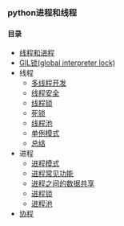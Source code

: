 ### python进程和线程
#### 目录
* [线程和进程](https://github.com/skp-ops/coding_interviews/blob/main/%E5%A4%9A%E4%BB%BB%E5%8A%A1/%E6%A6%82%E8%BF%B0/%E5%B9%B6%E5%8F%91%E7%BC%96%E7%A8%8B.py)
* [GIL锁(global interpreter lock)](https://github.com/skp-ops/coding_interviews/blob/main/%E5%A4%9A%E4%BB%BB%E5%8A%A1/%E6%A6%82%E8%BF%B0/GIL%E9%94%81.py)
* 线程
  * [多线程开发](https://github.com/skp-ops/coding_interviews/blob/main/%E5%A4%9A%E4%BB%BB%E5%8A%A1/%E7%BA%BF%E7%A8%8B/%E5%A4%9A%E7%BA%BF%E7%A8%8B%E5%BC%80%E5%8F%91.py)
  * [线程安全](https://github.com/skp-ops/coding_interviews/blob/main/%E5%A4%9A%E4%BB%BB%E5%8A%A1/%E7%BA%BF%E7%A8%8B/%E7%BA%BF%E7%A8%8B%E5%AE%89%E5%85%A8.py)
  * [线程锁](https://github.com/skp-ops/coding_interviews/blob/main/%E5%A4%9A%E4%BB%BB%E5%8A%A1/%E7%BA%BF%E7%A8%8B/%E7%BA%BF%E7%A8%8B%E9%94%81.py)
  * [死锁](https://github.com/skp-ops/coding_interviews/blob/main/%E5%A4%9A%E4%BB%BB%E5%8A%A1/%E7%BA%BF%E7%A8%8B/%E6%AD%BB%E9%94%81.py)
  * [线程池](https://github.com/skp-ops/coding_interviews/blob/main/%E5%A4%9A%E4%BB%BB%E5%8A%A1/%E7%BA%BF%E7%A8%8B/%E7%BA%BF%E7%A8%8B%E6%B1%A0.py)
  * [单例模式](https://github.com/skp-ops/coding_interviews/blob/main/%E5%A4%9A%E4%BB%BB%E5%8A%A1/%E7%BA%BF%E7%A8%8B/%E5%8D%95%E4%BE%8B%E6%A8%A1%E5%BC%8F.py)
  * [总结](https://github.com/skp-ops/coding_interviews/blob/main/%E5%A4%9A%E4%BB%BB%E5%8A%A1/%E7%BA%BF%E7%A8%8B/%E7%BA%BF%E7%A8%8B%E6%80%BB%E7%BB%93.py)
* 进程
  * [进程模式](https://github.com/skp-ops/coding_interviews/blob/main/%E5%A4%9A%E4%BB%BB%E5%8A%A1/%E8%BF%9B%E7%A8%8B/%E8%BF%9B%E7%A8%8B%E6%A8%A1%E5%BC%8F.py)
  * [进程常见功能](https://github.com/skp-ops/coding_interviews/blob/main/%E5%A4%9A%E4%BB%BB%E5%8A%A1/%E8%BF%9B%E7%A8%8B/%E8%BF%9B%E7%A8%8B%E5%B8%B8%E8%A7%81%E5%8A%9F%E8%83%BD.py)
  * [进程之间的数据共享](https://github.com/skp-ops/coding_interviews/blob/main/%E5%A4%9A%E4%BB%BB%E5%8A%A1/%E8%BF%9B%E7%A8%8B/%E8%BF%9B%E7%A8%8B%E4%B9%8B%E9%97%B4%E7%9A%84%E6%95%B0%E6%8D%AE%E5%85%B1%E4%BA%AB.py)
  * [进程锁](https://github.com/skp-ops/coding_interviews/blob/main/%E5%A4%9A%E4%BB%BB%E5%8A%A1/%E8%BF%9B%E7%A8%8B/%E8%BF%9B%E7%A8%8B%E6%B1%A0.py)
  * [进程池](https://github.com/skp-ops/coding_interviews/blob/main/%E5%A4%9A%E4%BB%BB%E5%8A%A1/%E8%BF%9B%E7%A8%8B/%E8%BF%9B%E7%A8%8B%E9%94%81.py)
* [协程](https://github.com/skp-ops/coding_interviews/blob/main/%E5%A4%9A%E4%BB%BB%E5%8A%A1/%E5%8D%8F%E7%A8%8B.py)